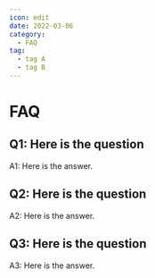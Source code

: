 ```yaml
---
icon: edit
date: 2022-03-06
category:
  - FAQ 
tag:
  - tag A
  - tag B
---
```


# FAQ

## Q1: Here is the question
A1: Here is the answer.

## Q2: Here is the question
A2: Here is the answer.

## Q3: Here is the question
A3: Here is the answer.
